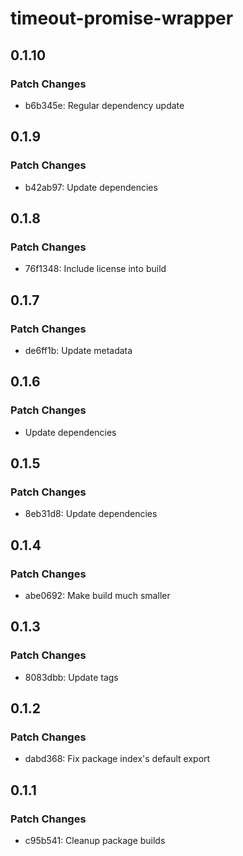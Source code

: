 # timeout-promise-wrapper

## 0.1.10

### Patch Changes

- b6b345e: Regular dependency update

## 0.1.9

### Patch Changes

- b42ab97: Update dependencies

## 0.1.8

### Patch Changes

- 76f1348: Include license into build

## 0.1.7

### Patch Changes

- de6ff1b: Update metadata

## 0.1.6

### Patch Changes

- Update dependencies

## 0.1.5

### Patch Changes

- 8eb31d8: Update dependencies

## 0.1.4

### Patch Changes

- abe0692: Make build much smaller

## 0.1.3

### Patch Changes

- 8083dbb: Update tags

## 0.1.2

### Patch Changes

- dabd368: Fix package index's default export

## 0.1.1

### Patch Changes

- c95b541: Cleanup package builds
